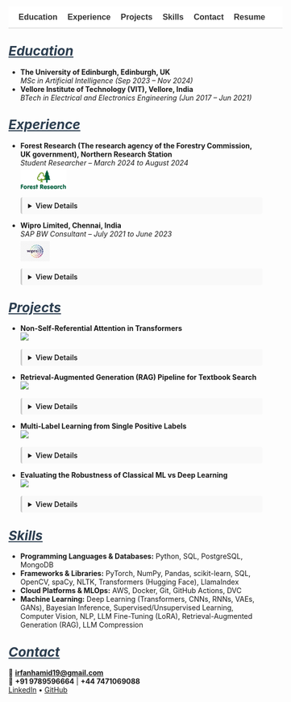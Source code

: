 <!-- Navigation Bar -->
<nav style="position: sticky; top: 0; background-color: #ffffff; padding: 12px 20px; font-family: sans-serif; font-size: 16px; z-index: 999; border-bottom: 1px solid #ccc; white-space: nowrap; overflow-x: auto; display: flex; min-width: 100%;">
  <a href="#education" style="margin-right: 20px; text-decoration: none; font-weight: bold; color: #333;">Education</a>
  <a href="#experience" style="margin-right: 20px; text-decoration: none; font-weight: bold; color: #333;">Experience</a>
  <a href="#projects" style="margin-right: 20px; text-decoration: none; font-weight: bold; color: #333;">Projects</a>
  <a href="#skills" style="margin-right: 20px; text-decoration: none; font-weight: bold; color: #333;">Skills</a>
  <a href="#contact" style="margin-right: 20px; text-decoration: none; font-weight: bold; color: #333;">Contact</a>
  <a href="/assets/resume/Irfan_Resume.pdf" download style="text-decoration: none; font-weight: bold; color: #333;">Resume</a>
</nav>

<!-- CSS -->
<style>
  details {
    transition: all 0.3s ease-in-out;
    overflow: hidden;
    margin-bottom: 12px;
    padding: 8px 12px;
    border-left: 3px solid #ccc;
    background-color: #f9f9f9;
    border-radius: 4px;
  }
  details[open] summary ~ * {
    animation: slideDown 0.3s ease-in-out;
  }
  @keyframes slideDown {
    0% { opacity: 0; transform: translateY(-5px); }
    100% { opacity: 1; transform: translateY(0); }
  }
  summary {
    cursor: pointer;
    font-weight: 600;
  }
  :target {
    scroll-margin-top: 80px;
  }
</style>

## <span id="education" style="scroll-margin-top: 80px; font-size: 26px; font-style: italic; text-decoration: underline; color: #2c3e50;">Education</span>

- **The University of Edinburgh, Edinburgh, UK**  
  *MSc in Artificial Intelligence (Sep 2023 – Nov 2024)*
- **Vellore Institute of Technology (VIT), Vellore, India**  
  *BTech in Electrical and Electronics Engineering (Jun 2017 – Jun 2021)*

## <span id="experience" style="scroll-margin-top: 80px; font-size: 26px; font-style: italic; text-decoration: underline; color: #2c3e50;">Experience</span>

- **Forest Research (The research agency of the Forestry Commission, UK government), Northern Research Station**  
  *Student Researcher – March 2024 to August 2024*  
  <img src="assets/img/ForestResearch.jpg" alt="Forest Research Logo" style="height: 40px; margin-top: 6px; display: block;">
  <details><summary>View Details</summary><br>
  <ul>
    <li>Conducted machine learning research with Forest Research, focusing on classifying tree species using high-resolution multispectral satellite imagery.</li>
    <li>Trained ResNet-34, DenseNet-40, and Vision Transformers (ViT) for species classification and used QGIS for preprocessing and analysis.</li>
    <li>Compared model performance and used species spectral curves to interpret predictions for precision forestry applications.</li>
  </ul>
  </details>

- **Wipro Limited, Chennai, India**  
  *SAP BW Consultant – July 2021 to June 2023*  
  <img src="assets/img/WIPRO.jpeg" alt="Wipro Logo" style="height: 40px; margin-top: 6px; display: block;">
  <details><summary>View Details</summary><br>
  <ul>
    <li>Built optimized SAP BW process chains and aDSO models to improve automation and data integration for Nomad Foods Europe Limited.</li>
    <li>Created SAP queries aligned to KPIs for accurate and actionable reports.</li>
    <li>Implemented SAP BW/4HANA provisioning and ETL flows to boost BI performance and decision-making efficiency.</li>
  </ul>
  </details>

## <span id="projects" style="scroll-margin-top: 80px; font-size: 26px; font-style: italic; text-decoration: underline; color: #2c3e50;">Projects</span>

- **Non-Self-Referential Attention in Transformers**  
  <a href="https://github.com/Irfan-Hamid/Rethinking-Attention-for-Transformers" target="_blank">
    <img src="https://img.shields.io/badge/View_on-GitHub-black?logo=github">
  </a>
  <details><summary>View Details</summary><br>
  <ul>
    <li>Explored Transformer architecture changes and introduced Non-Self-Referential Attention.</li>
    <li>Downweighted diagonal self-attention to promote diverse token interactions and improve translation accuracy.</li>
    <li>Achieved a 2.12% BLEU improvement on the opus_books 'en-pt' translation task.</li>
  </ul>
  </details>

- **Retrieval-Augmented Generation (RAG) Pipeline for Textbook Search**  
  <a href="https://github.com/Irfan-Hamid/LLM_RAG_IMPLEMENTATION" target="_blank">
    <img src="https://img.shields.io/badge/View_on-GitHub-black?logo=github">
  </a>
  <details><summary>View Details</summary><br>
  <ul>
    <li>Built a pipeline to let LLMs query textbook PDFs using retrieval-augmented generation.</li>
    <li>Embedded and indexed textbook chunks for semantic search based on user queries.</li>
    <li>Used GEMMA-7B-it LLM to generate context-aware answers with retrieved knowledge.</li>
  </ul>
  </details>

- **Multi-Label Learning from Single Positive Labels**  
  <a href="https://github.com/Irfan-Hamid/Multi-Label-Learning-from-Single-Positive-Labels" target="_blank">
    <img src="https://img.shields.io/badge/View_on-GitHub-black?logo=github">
  </a>
  <details><summary>View Details</summary><br>
  <ul>
    <li>Addressed learning from presence-only data using deep learning and single-positive supervision.</li>
    <li>Focused on species distribution modeling where only observed species locations are recorded.</li>
    <li>Formulated it as Single Positive Multi-Label Learning (SPML), inferring complete labels from single-class training.</li>
    <li>Introduced the UPL (Up-weighting Positive Label) loss to improve learning under weak supervision.</li>
    <li>UPL yielded a 72% improvement over binary cross-entropy in ecological datasets.</li>
  </ul>
  </details>

- **Evaluating the Robustness of Classical ML vs Deep Learning**  
  <a href="https://github.com/Irfan-Hamid/Robustness-Comparison-Classical-machine-learning-vs.-Deep-Learning-in-Image-Classification" target="_blank">
    <img src="https://img.shields.io/badge/View_on-GitHub-black?logo=github">
  </a>
  <details><summary>View Details</summary><br>
  <ul>
    <li>Compared SVM and Random Forest vs AlexNet on clean and perturbed sports image data.</li>
    <li>Applied distortions like noise, blur, brightness/contrast changes, occlusion, and salt-pepper noise.</li>
    <li>Showed classical models degrade faster under noise, while deep learning models generalize better.</li>
  </ul>
  </details>

## <span id="skills" style="scroll-margin-top: 80px; font-size: 26px; font-style: italic; text-decoration: underline; color: #2c3e50;">Skills</span>

- **Programming Languages & Databases:** Python, SQL, PostgreSQL, MongoDB  
- **Frameworks & Libraries:** PyTorch, NumPy, Pandas, scikit-learn, SQL, OpenCV, spaCy, NLTK, Transformers (Hugging Face), LlamaIndex  
- **Cloud Platforms & MLOps:** AWS, Docker, Git, GitHub Actions, DVC  
- **Machine Learning:** Deep Learning (Transformers, CNNs, RNNs, VAEs, GANs), Bayesian Inference, Supervised/Unsupervised Learning, Computer Vision, NLP, LLM Fine-Tuning (LoRA), Retrieval-Augmented Generation (RAG), LLM Compression

## <span id="contact" style="scroll-margin-top: 80px; font-size: 26px; font-style: italic; text-decoration: underline; color: #2c3e50;">Contact</span>

📧 **irfanhamid19@gmail.com**  
📱 **+91 9789596664** | **+44 7471069088**  
[LinkedIn](https://www.linkedin.com/in/irfan-hamid/) • [GitHub](https://github.com/Irfan-Hamid)
